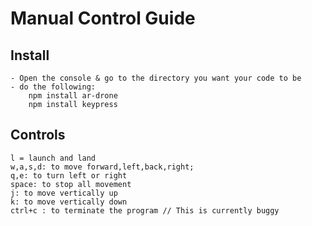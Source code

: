 

# Manual Control Guide

## Install
	- Open the console & go to the directory you want your code to be
	- do the following:
		npm install ar-drone
		npm install keypress
	
	
## Controls
	l = launch and land
	w,a,s,d: to move forward,left,back,right;
	q,e: to turn left or right
	space: to stop all movement
	j: to move vertically up
	k: to move vertically down
	ctrl+c : to terminate the program // This is currently buggy
	